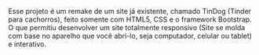 Esse projeto é um remake de um site já existente, chamado TinDog (Tinder para cachorros), feito somente com HTML5, CSS e o framework Bootstrap. O que permitiu desenvolver um site totalmente responsivo (Site se molda com base no aparelho que você abri-lo, seja computador, celular ou tablet) e interativo.
